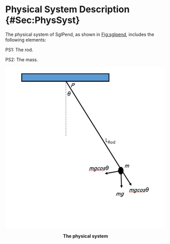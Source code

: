 # Physical System Description {#Sec:PhysSyst}

The physical system of SglPend, as shown in [Fig:sglpend](./SecPhysSyst.md#Figure:sglpend), includes the following elements:

PS1: The rod.

PS2: The mass.


<div id="Figure:sglpend"></div>

![The physical system](../../../../../datafiles/sglpend/sglpend.jpg)
**<p align="center">The physical system</p>**

